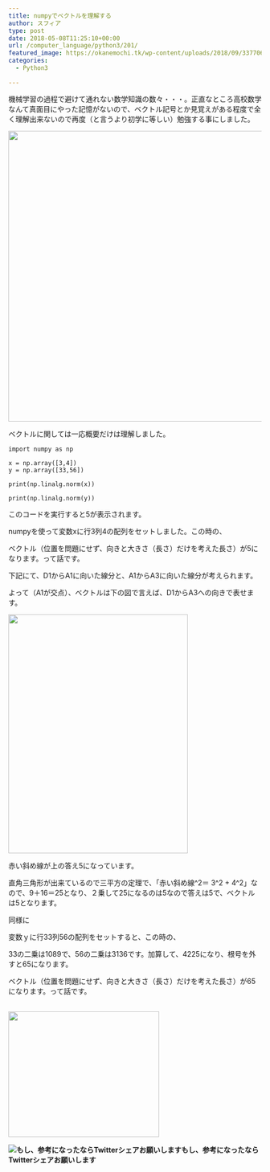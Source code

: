 ```yaml
---
title: numpyでベクトルを理解する
author: スフィア
type: post
date: 2018-05-08T11:25:10+00:00
url: /computer_language/python3/201/
featured_image: https://okanemochi.tk/wp-content/uploads/2018/09/33770633502_1c8aa0369d_q.jpg
categories:
  - Python3

---
```

機械学習の過程で避けて通れない数学知識の数々・・・。正直なところ高校数学なんて真面目にやった記憶がないので、ベクトル記号とか見覚えがある程度で全く理解出来ないので再度（と言うより初学に等しい）勉強する事にしました。


<img class="alignnone wp-image-202" src="https://okanemochi.tk/wp-content/uploads/2018/05/img01-300x178.png" alt="" width="975" height="579" />


ベクトルに関しては一応概要だけは理解しました。
```php3
import numpy as np

x = np.array([3,4])
y = np.array([33,56])

print(np.linalg.norm(x))

print(np.linalg.norm(y))
```

このコードを実行すると5が表示されます。

numpyを使って変数xに行3列4の配列をセットしました。この時の、

ベクトル（位置を問題にせず、向きと大きさ（長さ）だけを考えた長さ）が5になります。って話です。



下記にて、D1からA1に向いた線分と、A1からA3に向いた線分が考えられます。

よって（A1が交点）、ベクトルは下の図で言えば、D1からA3への向きで表せます。

<img class="alignnone wp-image-204" src="https://okanemochi.tk/wp-content/uploads/2018/05/img02-225x300.png" alt="" width="357" height="476" />

赤い斜め線が上の答え5になっています。

直角三角形が出来ているので三平方の定理で、「赤い斜め線^2＝ 3^2 + 4^2」なので、9＋16＝25となり、２乗して25になるのは5なので答えは5で、ベクトルは5となります。



同様に

変数ｙに行33列56の配列をセットすると、この時の、

33の二乗は1089で、56の二乗は3136です。加算して、4225になり、根号を外すと65になります。

ベクトル（位置を問題にせず、向きと大きさ（長さ）だけを考えた長さ）が65になります。って話です。

<a href="https://px.a8.net/svt/ejp?a8mat=2ZH6XJ+E4HHOY+3L4M+6MROH" target="_blank" rel="nofollow noopener"><br /> <img src="https://www28.a8.net/svt/bgt?aid=180521047854&wid=061&eno=01&mid=s00000016735001114000&mc=1" alt="" width="300" height="250" border="0" /></a>
  
<img src="https://www11.a8.net/0.gif?a8mat=2ZH6XJ+E4HHOY+3L4M+6MROH" alt="" width="1" height="1" border="0" />

<div class="chat_l ">
  <div class="talker">
    <b><img class="square" src="https://okanemochi.tk/wp-content/uploads/2018/07/%E3%82%AB%E3%83%B3%E3%83%8B%E3%83%B3%E3%82%B0-300x204.png" alt="もし、参考になったならTwitterシェアお願いします" />もし、参考になったならTwitterシェアお願いします </b>
  </div>
  
  <div class="bubble_wrap">
    <p>
    </p>
  </div>
</div>
